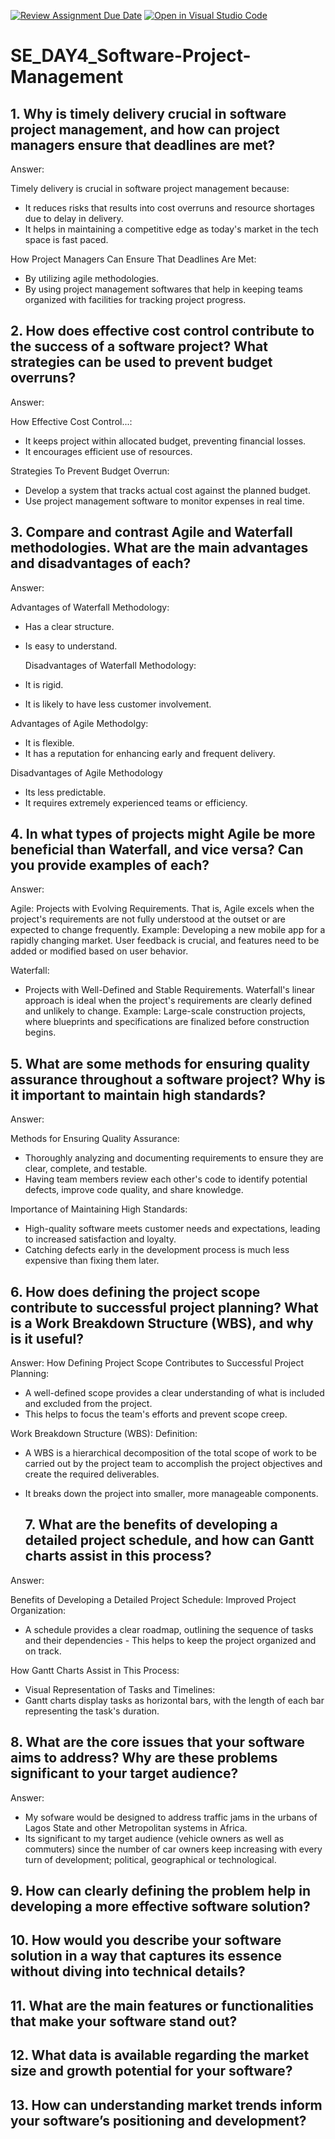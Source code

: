 [![Review Assignment Due Date](https://classroom.github.com/assets/deadline-readme-button-22041afd0340ce965d47ae6ef1cefeee28c7c493a6346c4f15d667ab976d596c.svg)](https://classroom.github.com/a/9pw6JKcu)
[![Open in Visual Studio Code](https://classroom.github.com/assets/open-in-vscode-2e0aaae1b6195c2367325f4f02e2d04e9abb55f0b24a779b69b11b9e10269abc.svg)](https://classroom.github.com/online_ide?assignment_repo_id=18517440&assignment_repo_type=AssignmentRepo)
# SE_DAY4_Software-Project-Management
## 1. Why is timely delivery crucial in software project management, and how can project managers ensure that deadlines are met?
Answer:

Timely delivery is crucial in software project management because:
- It reduces risks that results into cost overruns and resource shortages due to delay in delivery.
- It helps in maintaining a competitive edge as today's market in the tech space is fast paced.

How Project Managers Can Ensure That Deadlines Are Met:
- By utilizing agile methodologies.
- By using project management softwares that help in keeping teams organized with facilities for tracking project progress.

  
## 2. How does effective cost control contribute to the success of a software project? What strategies can be used to prevent budget overruns?
Answer:

How Effective Cost Control...:
- It keeps project within allocated budget, preventing financial losses.
- It encourages efficient use of resources.

Strategies To Prevent Budget Overrun:
- Develop a system that tracks actual cost against the planned budget.
- Use project management software to monitor expenses in real time.
  

## 3. Compare and contrast Agile and Waterfall methodologies. What are the main advantages and disadvantages of each?
Answer:

Advantages of Waterfall Methodology:
- Has a clear structure.
- Is easy to understand.

  Disadvantages of Waterfall Methodology:
- It is rigid.
- It is likely to have less customer involvement.

 Advantages of Agile Methodolgy:
- It is flexible.
- It has a reputation for enhancing early and frequent delivery.

 Disadvantages of Agile Methodology
- Its less predictable.
- It requires extremely experienced teams or efficiency.

## 4. In what types of projects might Agile be more beneficial than Waterfall, and vice versa? Can you provide examples of each?
Answer:

Agile:
Projects with Evolving Requirements. That is,  Agile excels when the project's requirements are not fully understood at the outset or are expected to change frequently. Example: Developing a new mobile app for a rapidly changing market. User feedback is crucial, and features need to be added or modified based on user behavior. 

Waterfall:
- Projects with Well-Defined and Stable Requirements. Waterfall's linear approach is ideal when the project's requirements are clearly defined and unlikely to change. Example: Large-scale construction projects, where blueprints and specifications are finalized before construction begins.
 
## 5. What are some methods for ensuring quality assurance throughout a software project? Why is it important to maintain high standards?
Answer:

Methods for Ensuring Quality Assurance:
- Thoroughly analyzing and documenting requirements to ensure they are clear, complete, and testable.
- Having team members review each other's code to identify potential defects, improve code quality, and share knowledge.

Importance of Maintaining High Standards:
- High-quality software meets customer needs and expectations, leading to increased satisfaction and loyalty.   
- Catching defects early in the development process is much less expensive than fixing them later.

## 6. How does defining the project scope contribute to successful project planning? What is a Work Breakdown Structure (WBS), and why is it useful?

Answer:
How Defining Project Scope Contributes to Successful Project Planning:
- A well-defined scope provides a clear understanding of what is included and excluded from the project.   
- This helps to focus the team's efforts and prevent scope creep.

Work Breakdown Structure (WBS):
Definition:
- A WBS is a hierarchical decomposition of the total scope of work to be carried out by the project team to accomplish the project objectives and create the required deliverables.

- It breaks down the project into smaller, more manageable components.
   

  ## 7. What are the benefits of developing a detailed project schedule, and how can Gantt charts assist in this process?
Answer:

Benefits of Developing a Detailed Project Schedule:
Improved Project Organization:
- A schedule provides a clear roadmap, outlining the sequence of tasks and their dependencies - This helps to keep the project organized and on track.
  
How Gantt Charts Assist in This Process:
- Visual Representation of Tasks and Timelines:
- Gantt charts display tasks as horizontal bars, with the length of each bar representing the task's duration.
   
## 8. What are the core issues that your software aims to address? Why are these problems significant to your target audience?
Answer:
- My sofware would be designed to address traffic jams in the urbans of Lagos State and other Metropolitan systems in Africa.
- Its significant to my target audience (vehicle owners as well as commuters) since the number of car owners keep increasing with every turn of development; political, geographical or technological. 

## 9. How can clearly defining the problem help in developing a more effective software solution?
## 10. How would you describe your software solution in a way that captures its essence without diving into technical details?
## 11. What are the main features or functionalities that make your software stand out?
## 12. What data is available regarding the market size and growth potential for your software?
## 13. How can understanding market trends inform your software’s positioning and development?
